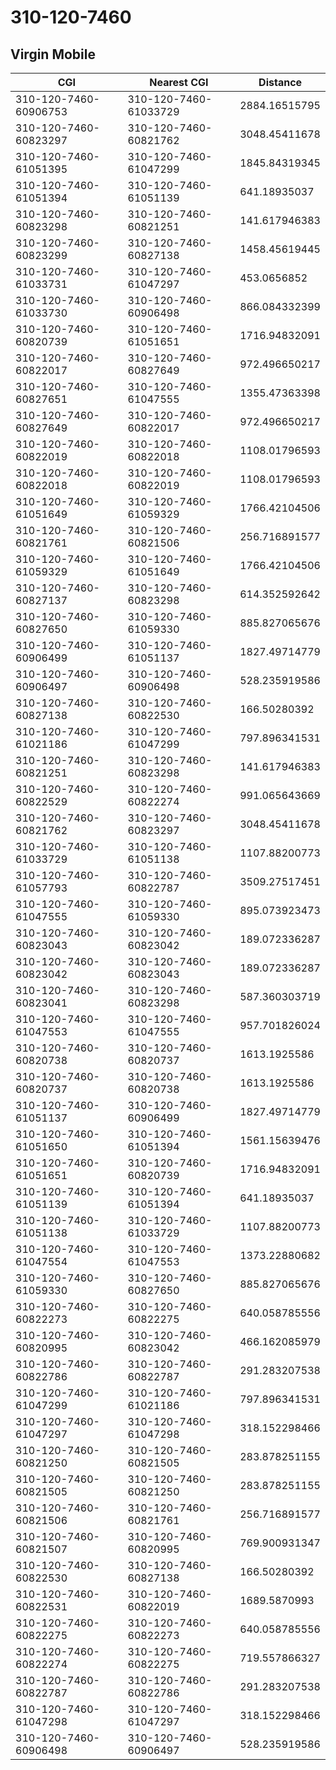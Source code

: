 # 310-120-7460
## Virgin Mobile


| CGI | Nearest CGI | Distance |
|-----|-------------|----------|
| 310-120-7460-60906753 | 310-120-7460-61033729 | 2884.16515795 |
| 310-120-7460-60823297 | 310-120-7460-60821762 | 3048.45411678 |
| 310-120-7460-61051395 | 310-120-7460-61047299 | 1845.84319345 |
| 310-120-7460-61051394 | 310-120-7460-61051139 | 641.18935037 |
| 310-120-7460-60823298 | 310-120-7460-60821251 | 141.617946383 |
| 310-120-7460-60823299 | 310-120-7460-60827138 | 1458.45619445 |
| 310-120-7460-61033731 | 310-120-7460-61047297 | 453.0656852 |
| 310-120-7460-61033730 | 310-120-7460-60906498 | 866.084332399 |
| 310-120-7460-60820739 | 310-120-7460-61051651 | 1716.94832091 |
| 310-120-7460-60822017 | 310-120-7460-60827649 | 972.496650217 |
| 310-120-7460-60827651 | 310-120-7460-61047555 | 1355.47363398 |
| 310-120-7460-60827649 | 310-120-7460-60822017 | 972.496650217 |
| 310-120-7460-60822019 | 310-120-7460-60822018 | 1108.01796593 |
| 310-120-7460-60822018 | 310-120-7460-60822019 | 1108.01796593 |
| 310-120-7460-61051649 | 310-120-7460-61059329 | 1766.42104506 |
| 310-120-7460-60821761 | 310-120-7460-60821506 | 256.716891577 |
| 310-120-7460-61059329 | 310-120-7460-61051649 | 1766.42104506 |
| 310-120-7460-60827137 | 310-120-7460-60823298 | 614.352592642 |
| 310-120-7460-60827650 | 310-120-7460-61059330 | 885.827065676 |
| 310-120-7460-60906499 | 310-120-7460-61051137 | 1827.49714779 |
| 310-120-7460-60906497 | 310-120-7460-60906498 | 528.235919586 |
| 310-120-7460-60827138 | 310-120-7460-60822530 | 166.50280392 |
| 310-120-7460-61021186 | 310-120-7460-61047299 | 797.896341531 |
| 310-120-7460-60821251 | 310-120-7460-60823298 | 141.617946383 |
| 310-120-7460-60822529 | 310-120-7460-60822274 | 991.065643669 |
| 310-120-7460-60821762 | 310-120-7460-60823297 | 3048.45411678 |
| 310-120-7460-61033729 | 310-120-7460-61051138 | 1107.88200773 |
| 310-120-7460-61057793 | 310-120-7460-60822787 | 3509.27517451 |
| 310-120-7460-61047555 | 310-120-7460-61059330 | 895.073923473 |
| 310-120-7460-60823043 | 310-120-7460-60823042 | 189.072336287 |
| 310-120-7460-60823042 | 310-120-7460-60823043 | 189.072336287 |
| 310-120-7460-60823041 | 310-120-7460-60823298 | 587.360303719 |
| 310-120-7460-61047553 | 310-120-7460-61047555 | 957.701826024 |
| 310-120-7460-60820738 | 310-120-7460-60820737 | 1613.1925586 |
| 310-120-7460-60820737 | 310-120-7460-60820738 | 1613.1925586 |
| 310-120-7460-61051137 | 310-120-7460-60906499 | 1827.49714779 |
| 310-120-7460-61051650 | 310-120-7460-61051394 | 1561.15639476 |
| 310-120-7460-61051651 | 310-120-7460-60820739 | 1716.94832091 |
| 310-120-7460-61051139 | 310-120-7460-61051394 | 641.18935037 |
| 310-120-7460-61051138 | 310-120-7460-61033729 | 1107.88200773 |
| 310-120-7460-61047554 | 310-120-7460-61047553 | 1373.22880682 |
| 310-120-7460-61059330 | 310-120-7460-60827650 | 885.827065676 |
| 310-120-7460-60822273 | 310-120-7460-60822275 | 640.058785556 |
| 310-120-7460-60820995 | 310-120-7460-60823042 | 466.162085979 |
| 310-120-7460-60822786 | 310-120-7460-60822787 | 291.283207538 |
| 310-120-7460-61047299 | 310-120-7460-61021186 | 797.896341531 |
| 310-120-7460-61047297 | 310-120-7460-61047298 | 318.152298466 |
| 310-120-7460-60821250 | 310-120-7460-60821505 | 283.878251155 |
| 310-120-7460-60821505 | 310-120-7460-60821250 | 283.878251155 |
| 310-120-7460-60821506 | 310-120-7460-60821761 | 256.716891577 |
| 310-120-7460-60821507 | 310-120-7460-60820995 | 769.900931347 |
| 310-120-7460-60822530 | 310-120-7460-60827138 | 166.50280392 |
| 310-120-7460-60822531 | 310-120-7460-60822019 | 1689.5870993 |
| 310-120-7460-60822275 | 310-120-7460-60822273 | 640.058785556 |
| 310-120-7460-60822274 | 310-120-7460-60822275 | 719.557866327 |
| 310-120-7460-60822787 | 310-120-7460-60822786 | 291.283207538 |
| 310-120-7460-61047298 | 310-120-7460-61047297 | 318.152298466 |
| 310-120-7460-60906498 | 310-120-7460-60906497 | 528.235919586 |
